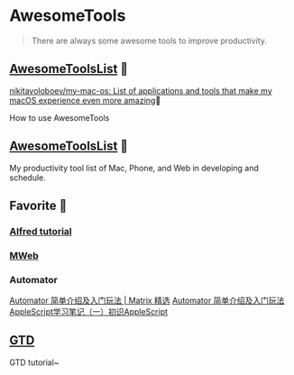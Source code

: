 # AwesomeTools

> There are always some awesome tools to improve productivity.

## [AwesomeToolsList](https://github.com/FrizzleFur/AwesomeTools/blob/master/Awesome%E5%B7%A5%E5%85%B7%E8%A7%A3%E6%9E%90.md) 💎 
[nikitavoloboev/my-mac-os: List of applications and tools that make my macOS experience even more amazing](https://github.com/nikitavoloboev/my-mac-os)💎 

How to use AwesomeTools 

## [AwesomeToolsList](https://github.com/FrizzleFur/AwesomeTools/blob/master/AwesomeTools%E6%B8%85%E5%8D%95.md) 🚀

My productivity tool list of Mac, Phone, and Web in developing and schedule.

## Favorite 💖

### [Alfred tutorial](https://github.com/FrizzleFur/AwesomeTools/blob/master/Awesome%E6%95%88%E7%8E%87%E7%A5%9E%E5%99%A8/%E6%95%88%E7%8E%87%E5%B7%A5%E5%85%B7/%E5%B7%A5%E5%85%B7-Alfred%E6%95%99%E7%A8%8B.md)

### [MWeb](https://github.com/FrizzleFur/AwesomeTools/blob/master/Awesome%E5%B7%A5%E5%85%B7%E8%A7%A3%E6%9E%90.md#mweb)

### Automator

[Automator 简单介绍及入门玩法 | Matrix 精选](https://sspai.com/post/36667)
[Automator 简单介绍及入门玩法](https://sspai.com/post/36658)
[AppleScript学习笔记（一）初识AppleScript](http://blog.csdn.net/jymn_chen/article/details/19755895)


## [GTD](https://github.com/FrizzleFur/AwesomeTools/blob/master/GTD%E7%90%86%E5%BF%B5.md)

GTD tutorial~
